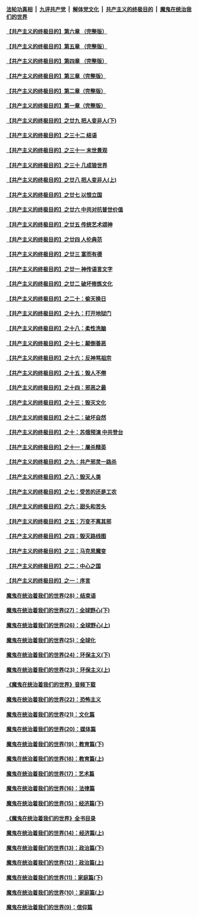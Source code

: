 ####  [法轮功真相](../../../../basic/blob/master/README.md?t=06041631) &nbsp;|&nbsp; [九评共产党](../../../../9ping.md/blob/master/README.md?t=06041631) &nbsp;|&nbsp; [解体党文化](../../../../jtdwh.md/blob/master/README.md?t=06041631)  &nbsp;|&nbsp; [共产主义的终极目的](../../../../gczydzjmd.md/blob/master/README.md?t=06041631) &nbsp;|&nbsp; [魔鬼在统治我们的世界](../../../../mgztzwmdsj.md/blob/master/README.md?t=06041631) 

#### [【共产主义的终极目的】第六章 （完整版）](../pages/nsc422/n11428913.md?t=06041631) 

#### [【共产主义的终极目的】第五章 （完整版）](../pages/nsc422/n11428912.md?t=06041631) 

#### [【共产主义的终极目的】第四章 （完整版）](../pages/nsc422/n11428907.md?t=06041631) 

#### [【共产主义的终极目的】第三章（完整版）](../pages/nsc422/n11428848.md?t=06041631) 

#### [【共产主义的终极目的】第二章（完整版）](../pages/nsc422/n11428831.md?t=06041631) 

#### [【共产主义的终极目的】第一章（完整版）](../pages/nsc422/n11417651.md?t=06041631) 

#### [【共产主义的终极目的】之廿九 把人变非人(下)](../pages/nsc422/n11344140.md?t=06041631) 

#### [【共产主义的终极目的】之三十二 结语](../pages/nsc422/n11360535.md?t=06041631) 

#### [【共产主义的终极目的】之三十一 末世景观](../pages/nsc422/n11351129.md?t=06041631) 

#### [【共产主义的终极目的】之三十 几成狼世界](../pages/nsc422/n11348280.md?t=06041631) 

#### [【共产主义的终极目的】之廿八 把人变非人(上)](../pages/nsc422/n11340492.md?t=06041631) 

#### [【共产主义的终极目的】之廿七 以恨立国](../pages/nsc422/n11336944.md?t=06041631) 

#### [【共产主义的终极目的】之廿六 中共对抗普世价值](../pages/nsc422/n11324785.md?t=06041631) 

#### [【共产主义的终极目的】之廿五 传统艺术颂神](../pages/nsc422/n11296396.md?t=06041631) 

#### [【共产主义的终极目的】之廿四 人伦典范](../pages/nsc422/n11296397.md?t=06041631) 

#### [【共产主义的终极目的】之廿三 富而有德](../pages/nsc422/n11283598.md?t=06041631) 

#### [【共产主义的终极目的】之廿一 神传语言文字](../pages/nsc422/n11263265.md?t=06041631) 

#### [【共产主义的终极目的】之廿二 破坏修炼文化](../pages/nsc422/n11245728.md?t=06041631) 

#### [【共产主义的终极目的】之二十：偷天换日](../pages/nsc422/n11238846.md?t=06041631) 

#### [【共产主义的终极目的】之十九：打开地狱门](../pages/nsc422/n11206376.md?t=06041631) 

#### [【共产主义的终极目的】之十八：柔性洗脑](../pages/nsc422/n11199994.md?t=06041631) 

#### [【共产主义的终极目的】之十七：颠倒善恶](../pages/nsc422/n11179782.md?t=06041631) 

#### [【共产主义的终极目的】之十六：反神骂祖宗](../pages/nsc422/n11166798.md?t=06041631) 

#### [【共产主义的终极目的】之十五：毁人不倦](../pages/nsc422/n11166792.md?t=06041631) 

#### [【共产主义的终极目的】之十四：邪恶之最](../pages/nsc422/n11150249.md?t=06041631) 

#### [【共产主义的终极目的】之十三：毁灭文化](../pages/nsc422/n11135227.md?t=06041631) 

#### [【共产主义的终极目的】之十二：破坏自然](../pages/nsc422/n11135214.md?t=06041631) 

#### [【共产主义的终极目的】之十：苏俄预演 中共登台](../pages/nsc422/n11118424.md?t=06041631) 

#### [【共产主义的终极目的】之十一：屠杀精英](../pages/nsc422/n11118442.md?t=06041631) 

#### [【共产主义的终极目的】之九：共产邪灵一路杀](../pages/nsc422/n11114139.md?t=06041631) 

#### [【共产主义的终极目的】之八：毁灭人类](../pages/nsc422/n11108503.md?t=06041631) 

#### [【共产主义的终极目的】之七：受苦的还是工农](../pages/nsc422/n11101809.md?t=06041631) 

#### [【共产主义的终极目的】之六：甜头和苦头](../pages/nsc422/n11096971.md?t=06041631) 

#### [【共产主义的终极目的】之五：万变不离其邪](../pages/nsc422/n11091285.md?t=06041631) 

#### [【共产主义的终极目的】之四：毁灭路线图](../pages/nsc422/n11086284.md?t=06041631) 

#### [【共产主义的终极目的】之三：马克思魔变](../pages/nsc422/n11061941.md?t=06041631) 

#### [【共产主义的终极目的】之二：中心之国](../pages/nsc422/n11047728.md?t=06041631) 

#### [【共产主义的终极目的】之一：序言](../pages/nsc422/n11086077.md?t=06041631) 

#### [魔鬼在统治着我们的世界(28)：结束语](../pages/nsc422/n10936246.md?t=06041631) 

#### [魔鬼在统治着我们的世界(27)：全球野心(下)](../pages/nsc422/n10928319.md?t=06041631) 

#### [魔鬼在统治着我们的世界(26)：全球野心(上)](../pages/nsc422/n10900318.md?t=06041631) 

#### [魔鬼在统治着我们的世界(25)：全球化](../pages/nsc422/n10788205.md?t=06041631) 

#### [魔鬼在统治着我们的世界(24)：环保主义(下)](../pages/nsc422/n10695307.md?t=06041631) 

#### [魔鬼在统治着我们的世界(23)：环保主义(上)](../pages/nsc422/n10688613.md?t=06041631) 

#### [《魔鬼在统治着我们的世界》音频下载](../pages/nsc422/n10635553.md?t=06041631) 

#### [魔鬼在统治着我们的世界(22)：恐怖主义](../pages/nsc422/n10614727.md?t=06041631) 

#### [魔鬼在统治着我们的世界(21)：文化篇](../pages/nsc422/n10597706.md?t=06041631) 

#### [魔鬼在统治着我们的世界(20)：媒体篇](../pages/nsc422/n10586579.md?t=06041631) 

#### [魔鬼在统治着我们的世界(19)：教育篇(下)](../pages/nsc422/n10564808.md?t=06041631) 

#### [魔鬼在统治着我们的世界(18)：教育篇(上)](../pages/nsc422/n10526970.md?t=06041631) 

#### [魔鬼在统治着我们的世界(17)：艺术篇](../pages/nsc422/n10499093.md?t=06041631) 

#### [魔鬼在统治着我们的世界(16)：法律篇](../pages/nsc422/n10485969.md?t=06041631) 

#### [魔鬼在统治着我们的世界(15)：经济篇(下)](../pages/nsc422/n10469975.md?t=06041631) 

#### [《魔鬼在统治着我们的世界》全书目录](../pages/nsc422/n10464261.md?t=06041631) 

#### [魔鬼在统治着我们的世界(14)：经济篇(上)](../pages/nsc422/n10457370.md?t=06041631) 

#### [魔鬼在统治着我们的世界(13)：政治篇(下)](../pages/nsc422/n10448270.md?t=06041631) 

#### [魔鬼在统治着我们的世界(12)：政治篇(上)](../pages/nsc422/n10444576.md?t=06041631) 

#### [魔鬼在统治着我们的世界(11)：家庭篇(下)](../pages/nsc422/n10440961.md?t=06041631) 

#### [魔鬼在统治着我们的世界(10)：家庭篇(上)](../pages/nsc422/n10435448.md?t=06041631) 

#### [魔鬼在统治着我们的世界(9)：信仰篇](../pages/nsc422/n10432159.md?t=06041631) 

